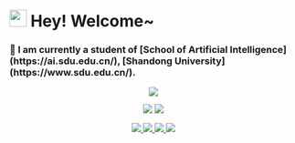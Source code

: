 <h1><img src="https://emojis.slackmojis.com/emojis/images/1531849430/4246/blob-sunglasses.gif?1531849430" width="30"/> Hey! Welcome~</h1>

<h3>🌱 I am currently a student of [School of Artificial Intelligence](https://ai.sdu.edu.cn/), [Shandong University](https://www.sdu.edu.cn/).</h3>

<p align="center">
  <img src="https://github-readme-activity-graph.vercel.app/graph?username=Clizo1209&theme=github-compact&hide_border=true&area=true&custom_title=Clizo%20Activity"/>
</p>

<p align="center">
  <img src="https://skillicons.dev/icons?i=cs,c,cpp,python,java,php,unity,mysql,js,html,css,md" />
  <img src="https://skillicons.dev/icons?i=ae,au,ps,pr,arduino,git,github,idea,pycharm,visualstudio,vscode,powershell" />
</p>

<p align="center">
  <a href="clizo.cn" target="_blank" rel="noreferrer">
    <img src="https://img.shields.io/github/stars/Clizo1209"/>
  </a>
  <a href="clizo.cn" target="_blank" rel="noreferrer">
    <img src="https://img.shields.io/github/followers/Clizo1209"/>
  </a>
  <a href="clizo.cn" target="_blank" rel="noreferrer">
    <img src="https://badges.strrl.dev/repos/Clizo1209"/>
  </a>
  <a href="clizo.cn" target="_blank" rel="noreferrer">
    <img src="https://badges.strrl.dev/visits/Clizo1209/Clizo1209"/>
  </a>
</p>
